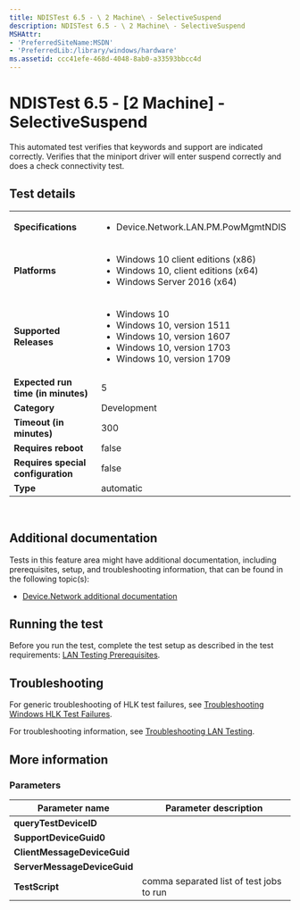 ```yaml
---
title: NDISTest 6.5 - \ 2 Machine\ - SelectiveSuspend
description: NDISTest 6.5 - \ 2 Machine\ - SelectiveSuspend
MSHAttr:
- 'PreferredSiteName:MSDN'
- 'PreferredLib:/library/windows/hardware'
ms.assetid: ccc41efe-468d-4048-8ab0-a33593bbcc4d
---
```


# <span id="p_hlk_test.07a415cb-bd13-4340-88cf-66bee946ded9"></span>NDISTest 6.5 - \[2 Machine\] - SelectiveSuspend


This automated test verifies that keywords and support are indicated correctly. Verifies that the miniport driver will enter suspend correctly and does a check connectivity test.

## Test details
|||
|---|---|
| **Specifications**  | <ul><li>Device.Network.LAN.PM.PowMgmtNDIS</li></ul> |  
| **Platforms**   | <ul><li>Windows 10 client editions (x86)</li><li>Windows 10, client editions (x64)</li><li>Windows Server 2016 (x64)</li></ul> |
| **Supported Releases** | <ul><li>Windows 10</li><li>Windows 10, version 1511</li><li>Windows 10, version 1607</li><li>Windows 10, version 1703</li><li>Windows 10, version 1709</li></ul> |
|**Expected run time (in minutes)**| 5 |
|**Category**| Development |
|**Timeout (in minutes)**| 300 |
|**Requires reboot**| false |
|**Requires special configuration**| false |
|**Type**| automatic |

 

## <span id="Additional_documentation"></span><span id="additional_documentation"></span><span id="ADDITIONAL_DOCUMENTATION"></span>Additional documentation


Tests in this feature area might have additional documentation, including prerequisites, setup, and troubleshooting information, that can be found in the following topic(s):

-   [Device.Network additional documentation](device-network-additional-documentation.md)

## <span id="Running_the_test"></span><span id="running_the_test"></span><span id="RUNNING_THE_TEST"></span>Running the test


Before you run the test, complete the test setup as described in the test requirements: [LAN Testing Prerequisites](lan-testing-prerequisites.md).

## <span id="Troubleshooting"></span><span id="troubleshooting"></span><span id="TROUBLESHOOTING"></span>Troubleshooting


For generic troubleshooting of HLK test failures, see [Troubleshooting Windows HLK Test Failures](..\user\troubleshooting-windows-hlk-test-failures.md).

For troubleshooting information, see [Troubleshooting LAN Testing](troubleshooting-lan-testing.md).

## <span id="More_information"></span><span id="more_information"></span><span id="MORE_INFORMATION"></span>More information


### <span id="Parameters"></span><span id="parameters"></span><span id="PARAMETERS"></span>Parameters

| Parameter name              | Parameter description                    |
|-----------------------------|------------------------------------------|
| **queryTestDeviceID**       |                                          |
| **SupportDeviceGuid0**      |                                          |
| **ClientMessageDeviceGuid** |                                          |
| **ServerMessageDeviceGuid** |                                          |
| **TestScript**              | comma separated list of test jobs to run |

 

 

 






